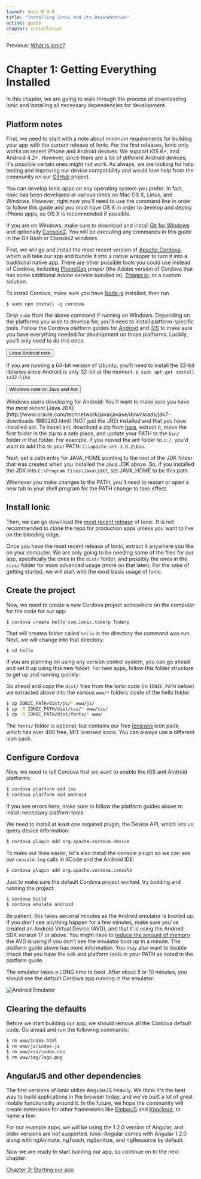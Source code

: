 ```yaml
---
layout: docs_0.9.0
title: "Installing Ionic and its Dependencies"
active: guide
chapter: installation
---
```


Previous: <a href="preface.html">What is Ionic?</a>

# Chapter 1: Getting Everything Installed

In this chapter, we are going to walk through the process of downloading Ionic and installing all necessary dependencies for development.

## Platform notes

First, we need to start with a note about minimum requirements for building your app with the current release of Ionic. For the first releases, Ionic only works on recent iPhone and Android devices. We support iOS 6+, and Android 4.2+. However, since there are a lot of different Android devices, it's possible certain ones might not work. As always, we are looking for help testing and improving our device compatibility and would love help from the community on our [GitHub](https://github.com/driftyco/ionic) project.

You can develop Ionic apps on any operating system you prefer. In fact, Ionic has been developed at various times on Mac OS X, Linux, and Windows. However, right now you'll need to use the command line in order to follow this guide and you must have OS X in order to develop and deploy iPhone apps, so OS X is recommended if possible.

If you are on Windows, make sure to download and install [Git for Windows](http://git-scm.com/download/win) and optionally [Console2](http://sourceforge.net/projects/console/). You will be executing any commands in this guide in the Git Bash or Console2 windows.

First, we will go and install the most recent version of [Apache Cordova](http://cordova.apache.org/), which will take our app and bundle it into a native wrapper to turn it into a traditional native app. There are other possible tools you could use instead of Cordova, including [PhoneGap](http://phonegap.com/) proper (the Adobe version of Cordova that has some additional Adobe service bundled in), [Trigger.io](https://trigger.io/), or a custom solution.

To install Cordova, make sure you have [Node.js](http://nodejs.org/) installed, then run

    $ sudo npm install -g cordova

Drop `sudo` from the above command if running on Windows. Depending on the platforms you wish to develop for, you'll need to install platform-specific tools. Follow the Cordova platform guides for [Android](http://cordova.apache.org/docs/en/3.1.0/guide_platforms_android_index.md.html#Android%20Platform%20Guide) and [iOS](http://cordova.apache.org/docs/en/3.1.0/guide_platforms_ios_index.md.html#iOS%20Platform%20Guide) to make sure you have everything needed for development on those platforms. Luckily, you'll only need to do this once.

<button type="button" class="btn btn-danger" data-toggle="collapse" data-target="#android-linux-note">
  Linux Android note
</button>

<div id="android-linux-note" class="collapse well">
<p>
  If you are running a 64-bit version of Ubuntu, you'll need to install the 32-bit libraries since Android is only 32-bit at the moment. 
  <code>$ sudo apt-get install ia32-libs</code>
</p>
</div>

<button type="button" class="btn btn-danger" data-toggle="collapse" data-target="#java-note">
  Windows note on Java and Ant
</button>

<div id="java-note" class="collapse well">
<p>
  Windows users developing for Android: You'll want to make sure you have the most recent [Java JDK](http://www.oracle.com/technetwork/java/javase/downloads/jdk7-downloads-1880260.html) (NOT just the JRE) installed and that you have installed ant. To install ant, download a zip from <a href="http://www.interior-dsgn.com/apache//ant/binaries/apache-ant-1.9.2-bin.zip">here</a>, extract it, move the first folder in the zip to a safe place, and update your PATH to the <code>bin/</code> folder in that folder. For example, if you moved the ant folder to <code>c:/</code>, you'd want to add this to your PATH: <code>C:\apache-ant-1.9.2\bin</code>.
</p>
<p>
  Next, set a path entry for JAVA_HOME pointing to the root of the JDK folder that was created when you installed the Java JDK above. So, if you installed the JDK into <code>C:\Program Files\Java\jdk7</code>, set JAVA_HOME to be this path.
</p>
<p>
Whenever you make changes to the PATH, you'll need to restart or open a new tab in your shell program for the PATH change to take effect.
</p>
</div>

## Install Ionic

Then, we can go download the [most recent release](https://github.com/driftyco/ionic/releases) of Ionic. It is not recommended to clone the repo for production apps
unless you want to live on the bleeding edge.

Once you have the most recent release of Ionic, extract it anywhere you like on your computer. We are only going to be needing some of the files for our app, specifically the ones in the `dist/` folder, and possibly the ones in the `scss/` folder for more advanced usage (more on that later). For the sake of getting started, we will start with the most basic usage of Ionic.

## Create the project

Now, we need to create a new Cordova project somewhere on the computer for the code for our app:

    $ cordova create hello com.ionic.toderp Toderp 

That will createa folder called `hello` in the directory the command was run. Next, we will change into that directory:

    $ cd hello

If you are planning on using any version control system, you can go ahead and set it up using this new folder. For new apps, follow this folder structure to get up and running quickly:


Go ahead and copy the `dist/` files from the Ionic code (in `IONIC_PATH` below) we extracted above into the various `www/*` folders inside of the hello folder:

```bash
$ cp IONIC_PATH/dist/js/* www/js/
$ cp -R IONIC_PATH/dist/css/* www/css/
$ cp -R IONIC_PATH/dist/fonts/* www/
```

The `fonts/` folder is optional, but contains our free [Ionicons](http://ionicons.com/) icon pack, which has over 400 free, MIT licensed icons. You can always use a different icon pack.

## Configure Cordova

Now, we need to tell Cordova that we want to enable the iOS and Android platforms:

```bash
$ cordova platform add ios
$ cordova platform add android
```

If you see errors here, make sure to follow the platform guides above to install necessary platform tools.

We need to install at least one required plugin, the Device API, which lets us query device information:

```bash
$ cordova plugin add org.apache.cordova.device
```

To make our lives easier, let's also install the console plugin so we can see our `console.log` calls in XCode and the Android IDE:

```bash
$ cordova plugin add org.apache.cordova.console
```

Just to make sure the default Cordova project worked, try building and running the project:

```bash
$ cordova build
$ cordova emulate android
```

Be patient, this takes serveral minutes as the Android emulator is booted up. If you don't see anything happen for a few minutes, make sure you've created an Android Virtual Device (AVD), and that it is using the Android SDK version 17 or above. You might have to [reduce the amount of memory](http://stackoverflow.com/questions/7222906/failed-to-allocate-memory-8) the AVD is using if you don't see the emulator boot up in a minute. The platform guide above has more information. You may also want to double check that you have the sdk and platform tools in your PATH as noted in the platform guide.

The emulator takes a LONG time to boot. After about 5 or 10 minutes, you should see the default Cordova app running in the emulator:

<img src="http://ionicframework.com.s3.amazonaws.com/guide/0.1.0/1-emulator.jpg" alt="Android Emulator">

## Clearing the defaults

Before we start building our app, we should remove all the Cordova default code. Go ahead and run the following commands:

```bash
$ rm www/index.html
$ rm www/js/index.js
$ rm www/css/index.css
$ rm www/img/logo.png
```

## AngularJS and other dependencies

The first versions of Ionic utilize AngularJS heavily. We think it's the best way to build applications in the browser today, and we've built a lot of great mobile functionality around it. In the future, we hope the community will create extensions for other frameworks like [EmberJS](http://emberjs.com/) and [Knockout](http://knockoutjs.com/), to name a few.

For our example apps, we will be using the 1.2.0 version of Angular, and older versions are _not_ supported. Ionic-Angular comes with Angular 1.2.0 along with ngAnimate, ngTouch, ngSanitize, and ngResource by default.

Now we are ready to start building our app, so continue on to the next chapter:

[Chapter 3: Starting our app](starting.html)
